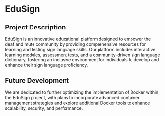 # EduSign

## Project Description

EduSign is an innovative educational platform designed to empower the deaf and mute community by providing comprehensive resources for learning and testing sign language skills. Our platform includes interactive learning modules, assessment tests, and a community-driven sign language dictionary, fostering an inclusive environment for individuals to develop and enhance their sign language proficiency.

## Future Development

We are dedicated to further optimizing the implementation of Docker within the EduSign project, with plans to incorporate advanced container management strategies and explore additional Docker tools to enhance scalability, security, and performance.
